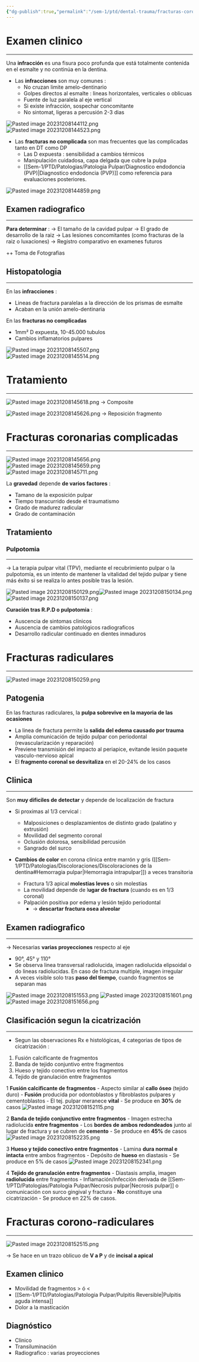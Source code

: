 ```yaml
---
{"dg-publish":true,"permalink":"/sem-1/ptd/dental-trauma/fracturas-coronarias-complicadas-y-no-complicadas/"}
---
```



# Examen clinico
---
Una **infracción** es una fisura poco profunda que está totalmente contenida en el esmalte y no continúa en la dentina.

- Las **infracciones** son muy comunes : 
	- No cruzan limite amelo-dentinario
	- Golpes directos al esmalte : lineas horizontales, verticales o oblicuas
	- Fuente de luz paralela al eje vertical
	- Si existe infracción, sospechar concomitante
	- No sintomat, ligeras a percusión 2-3 dias

![Pasted image 20231208144112.png](/img/user/Sem-1/Cirugia%20Bucal%20I/Medias/Pasted%20image%2020231208144112.png)
![Pasted image 20231208144523.png](/img/user/Sem-1/Cirugia%20Bucal%20I/Medias/Pasted%20image%2020231208144523.png)


- Las **fracturas no complicada** son mas frecuentes que las complicadas tanto en DT como DP
	- Las D expuesta : sensibilidad a cambios térmicos
	- Manipulación cuidadosa, capa delgada que cubre la pulpa
	- [[Sem-1/PTD/Patologias/Patologia Pulpar/Diagnostico endodoncia (PVP)\|Diagnostico endodoncia (PVP)]] como referencia para evaluaciones posteriores.

![Pasted image 20231208144859.png](/img/user/Sem-1/Cirugia%20Bucal%20I/Medias/Pasted%20image%2020231208144859.png)

## Examen radiografico
---
**Para determinar** :
→ El tamaño de la cavidad pulpar
→ El grado de desarrollo de la raiz
→ Las lesiones concomitantes (como fracturas de la raiz o luxaciones)
→ Registro comparativo en examenes futuros

++ Toma de Fotografias

## Histopatologia
---

En las **infracciones** : 
- Lineas de fractura paralelas a la dirección de los prismas de esmalte
- Acaban en la unión amelo-dentinaria

En las **fracturas no complicadas**
- 1mm² D expuesta, 10-45.000 tubulos
- Cambios inflamatorios pulpares

![Pasted image 20231208145507.png](/img/user/Sem-1/Cirugia%20Bucal%20I/Medias/Pasted%20image%2020231208145507.png)
![Pasted image 20231208145514.png](/img/user/Sem-1/Cirugia%20Bucal%20I/Medias/Pasted%20image%2020231208145514.png)

# Tratamiento
---

![Pasted image 20231208145618.png](/img/user/Sem-1/Cirugia%20Bucal%20I/Medias/Pasted%20image%2020231208145618.png)
→ Composite

![Pasted image 20231208145626.png](/img/user/Sem-1/Cirugia%20Bucal%20I/Medias/Pasted%20image%2020231208145626.png)
→ Reposición fragmento

# Fracturas coronarias complicadas 
---
![Pasted image 20231208145656.png](/img/user/Sem-1/Cirugia%20Bucal%20I/Medias/Pasted%20image%2020231208145656.png)
![Pasted image 20231208145659.png](/img/user/Sem-1/Cirugia%20Bucal%20I/Medias/Pasted%20image%2020231208145659.png)
![Pasted image 20231208145711.png](/img/user/Sem-1/Cirugia%20Bucal%20I/Medias/Pasted%20image%2020231208145711.png)


La **gravedad** depende **de varios factores** : 
- Tamano de la exposición pulpar
- Tiempo transcurrido desde el traumatismo
- Grado de madurez radicular
- Grado de contaminación 

## Tratamiento

### Pulpotomia
---

→ La terapia pulpar vital (TPV), mediante el recubrimiento pulpar o la pulpotomía, es un intento de mantener la vitalidad del tejido pulpar y tiene más éxito si se realiza lo antes posible tras la lesión.

![Pasted image 20231208150129.png](/img/user/Sem-1/Cirugia%20Bucal%20I/Medias/Pasted%20image%2020231208150129.png)![Pasted image 20231208150134.png](/img/user/Sem-1/Cirugia%20Bucal%20I/Medias/Pasted%20image%2020231208150134.png)
![Pasted image 20231208150137.png](/img/user/Sem-1/Cirugia%20Bucal%20I/Medias/Pasted%20image%2020231208150137.png)

**Curación tras R.P.D o pulpotomia** : 
- Auscencia de sintomas clinicos
- Auscencia de cambios patológicos radiograficos
- Desarrollo radicular continuado en dientes inmaduros

# Fracturas radiculares
---

![Pasted image 20231208150259.png](/img/user/Sem-1/Cirugia%20Bucal%20I/Medias/Pasted%20image%2020231208150259.png)

## Patogenia

En las fracturas radiculares, la **pulpa sobrevive en la mayoria de las ocasiones**
- La linea de fractura permite la **salida del edema causado por trauma**
- Amplia comunicación de tejido pulpar con periodontal (revascularización y reparación)
- Previene transmisión del impacto al periapice, evitande lesión paquete vasculo-nervioso apical
- El **fragmento coronal se desvitaliza** en el 20-24% de los casos

## Clinica
---

Son **muy dificiles de detectar** y depende de localización de fractura

- Si proximas al 1/3 cervical :
	- Malposiciones o desplazamientos de distinto grado (palatino y extrusión)
	- Movilidad del segmento coronal
	- Oclusión dolorosa, sensibilidad percusión
	- Sangrado del surco

- **Cambios de color** en corona clinica entre marrón y gris ([[Sem-1/PTD/Patologias/Discoloraciones/Discoloraciones de la dentina#Hemorragia pulpar\|Hemorragia intrapulpar]])  a veces transitoria
	- Fractura 1/3 apical **molestias leves** o sin molestias
	- La movilidad depende de l**ugar de fractura** (cuando es en 1/3 coronal)
	- Palpación positiva por edema y lesión tejido periodontal 
		- → **descartar fractura osea alveolar**

## Examen radiografico
---

→ Necesarias **varias proyecciones** respecto al eje
- 90°, 45° y 110°
- Se observa linea transversal radiolucida, imagen radiolucida elipsoidal o do lineas radiolucidas. En caso de fractura multiple, imagen irregular
- A veces visible solo tras **paso del tiempo**, cuando fragmentos se separan mas

![Pasted image 20231208151553.png](/img/user/Sem-1/Cirugia%20Bucal%20I/Medias/Pasted%20image%2020231208151553.png)
![Pasted image 20231208151601.png](/img/user/Sem-1/Cirugia%20Bucal%20I/Medias/Pasted%20image%2020231208151601.png)
![Pasted image 20231208151656.png](/img/user/Sem-1/Cirugia%20Bucal%20I/Medias/Pasted%20image%2020231208151656.png)

## Clasificación segun la cicatrización
---

- Segun las observaciones Rx e histológicas, 4 categorias de tipos de cicatrización : 
1. Fusión calcificante de fragmentos
2. Banda de tejido conjuntivo entre fragmentos
3. Hueso y tejido conectivo entre los fragmentos
4. Tejido de granulación entre fragmentos

1  **Fusión calcificante de fragmentos**
	- Aspecto similar al **callo óseo** (tejido duro)
	- **Fusión** producida por odontoblastos y fibroblastos pulpares y cementoblastos
	- El tej. pulpar meranece **vital**
	- Se produce en **30%** de casos
	![Pasted image 20231208152115.png](/img/user/Sem-1/Cirugia%20Bucal%20I/Medias/Pasted%20image%2020231208152115.png)

2  **Banda de tejido conjunctivo entre fragmentos**
	- Imagen estrecha radiolucida **entre fragmentos**
	- Los **bordes de ambos redondeados** junto al lugar de fractura y se cubren de **cemento**
	- Se produce en **45%** de casos
	![Pasted image 20231208152235.png](/img/user/Sem-1/Cirugia%20Bucal%20I/Medias/Pasted%20image%2020231208152235.png)

3  **Hueso y tejido conectivo entre fragmentos**
	- Lamina **dura normal e intacta** entre ambos fragmentos
	- Depósito de **hueso** en diastasis
	- Se produce en 5% de casos
	![Pasted image 20231208152341.png](/img/user/Sem-1/Cirugia%20Bucal%20I/Medias/Pasted%20image%2020231208152341.png)

4 **Tejido de granulación entre fragmentos**
	- Diastasis amplia, imagen **radiolucida** entre fragmentos
	- Inflamación/Infección derivada de [[Sem-1/PTD/Patologias/Patologia Pulpar/Necrosis pulpar\|Necrosis pulpar]] o comunicación con surco gingival y fractura
	- **No** constituye una cicatrización
	- Se produce en 22% de casos.

# Fracturas corono-radiculares
---

![Pasted image 20231208152515.png](/img/user/Sem-1/Cirugia%20Bucal%20I/Medias/Pasted%20image%2020231208152515.png)

→ Se hace en un trazo oblicuo de **V a P** y de **incisal a apical**

## Examen clinico

- Movilidad de fragmentos > ó <
- [[Sem-1/PTD/Patologias/Patologia Pulpar/Pulpitis Reversible\|Pulpitis aguda intensa]]
- Dolor a la masticación

## Diagnóstico

- Clinico
- Transiluminación
- Radiografico : varias proyecciones
